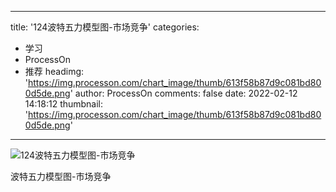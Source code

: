 
---
title: '124波特五力模型图-市场竞争'
categories: 
 - 学习
 - ProcessOn
 - 推荐
headimg: 'https://img.processon.com/chart_image/thumb/613f58b87d9c081bd800d5de.png'
author: ProcessOn
comments: false
date: 2022-02-12 14:18:12
thumbnail: 'https://img.processon.com/chart_image/thumb/613f58b87d9c081bd800d5de.png'
---

<div>   
<img class="thumb" alt="124波特五力模型图-市场竞争" src="https://img.processon.com/chart_image/thumb/613f58b87d9c081bd800d5de.png" referrerpolicy="no-referrer">
<p>波特五力模型图-市场竞争</p>  
</div>
            